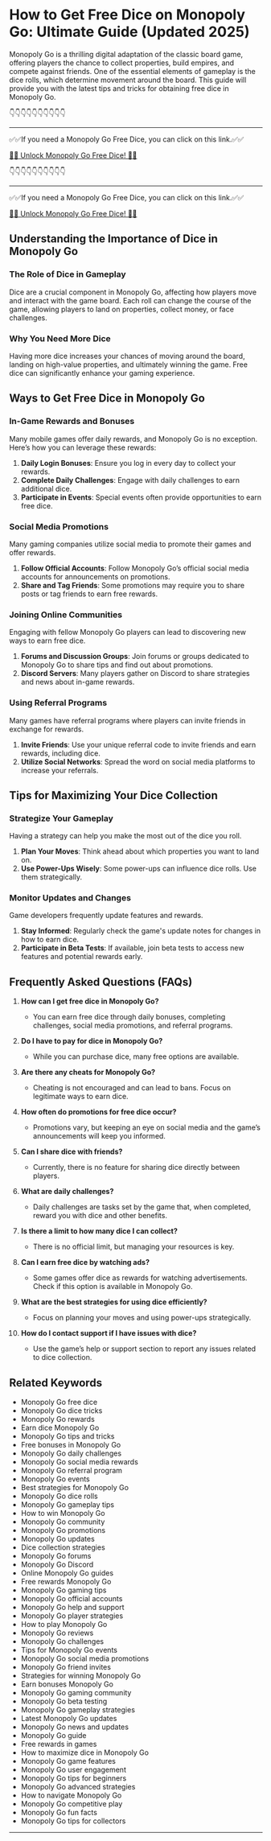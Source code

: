 # How to Get Free Dice on Monopoly Go: Ultimate Guide (Updated 2025)

Monopoly Go is a thrilling digital adaptation of the classic board game, offering players the chance to collect properties, build empires, and compete against friends. One of the essential elements of gameplay is the dice rolls, which determine movement around the board. This guide will provide you with the latest tips and tricks for obtaining free dice in Monopoly Go. 


👇👇👇👇👇👇👇👇👇👇

---

✅✅If you need a Monopoly Go Free Dice, you can click on this link.✅✅

[🎲🎲 Unlock Monopoly Go Free Dice! 🎲🎲 ](https://therewardgate.com/free-monopoly-dice/)


👇👇👇👇👇👇👇👇👇👇

---

✅✅If you need a Monopoly Go Free Dice, you can click on this link.✅✅

[🎲🎲 Unlock Monopoly Go Free Dice! 🎲🎲 ](https://therewardgate.com/free-monopoly-dice/)


## Understanding the Importance of Dice in Monopoly Go

### The Role of Dice in Gameplay

Dice are a crucial component in Monopoly Go, affecting how players move and interact with the game board. Each roll can change the course of the game, allowing players to land on properties, collect money, or face challenges.

### Why You Need More Dice

Having more dice increases your chances of moving around the board, landing on high-value properties, and ultimately winning the game. Free dice can significantly enhance your gaming experience.

## Ways to Get Free Dice in Monopoly Go

### In-Game Rewards and Bonuses

Many mobile games offer daily rewards, and Monopoly Go is no exception. Here’s how you can leverage these rewards:

1. **Daily Login Bonuses**: Ensure you log in every day to collect your rewards. 
2. **Complete Daily Challenges**: Engage with daily challenges to earn additional dice.
3. **Participate in Events**: Special events often provide opportunities to earn free dice.

### Social Media Promotions

Many gaming companies utilize social media to promote their games and offer rewards. 

1. **Follow Official Accounts**: Follow Monopoly Go’s official social media accounts for announcements on promotions.
2. **Share and Tag Friends**: Some promotions may require you to share posts or tag friends to earn free rewards.

### Joining Online Communities

Engaging with fellow Monopoly Go players can lead to discovering new ways to earn free dice.

1. **Forums and Discussion Groups**: Join forums or groups dedicated to Monopoly Go to share tips and find out about promotions.
2. **Discord Servers**: Many players gather on Discord to share strategies and news about in-game rewards.

### Using Referral Programs

Many games have referral programs where players can invite friends in exchange for rewards.

1. **Invite Friends**: Use your unique referral code to invite friends and earn rewards, including dice.
2. **Utilize Social Networks**: Spread the word on social media platforms to increase your referrals.

## Tips for Maximizing Your Dice Collection

### Strategize Your Gameplay

Having a strategy can help you make the most out of the dice you roll.

1. **Plan Your Moves**: Think ahead about which properties you want to land on.
2. **Use Power-Ups Wisely**: Some power-ups can influence dice rolls. Use them strategically.

### Monitor Updates and Changes

Game developers frequently update features and rewards.

1. **Stay Informed**: Regularly check the game's update notes for changes in how to earn dice.
2. **Participate in Beta Tests**: If available, join beta tests to access new features and potential rewards early.

## Frequently Asked Questions (FAQs)

1. **How can I get free dice in Monopoly Go?**
   - You can earn free dice through daily bonuses, completing challenges, social media promotions, and referral programs.

2. **Do I have to pay for dice in Monopoly Go?**
   - While you can purchase dice, many free options are available.

3. **Are there any cheats for Monopoly Go?**
   - Cheating is not encouraged and can lead to bans. Focus on legitimate ways to earn dice.

4. **How often do promotions for free dice occur?**
   - Promotions vary, but keeping an eye on social media and the game’s announcements will keep you informed.

5. **Can I share dice with friends?**
   - Currently, there is no feature for sharing dice directly between players.

6. **What are daily challenges?**
   - Daily challenges are tasks set by the game that, when completed, reward you with dice and other benefits.

7. **Is there a limit to how many dice I can collect?**
   - There is no official limit, but managing your resources is key.

8. **Can I earn free dice by watching ads?**
   - Some games offer dice as rewards for watching advertisements. Check if this option is available in Monopoly Go.

9. **What are the best strategies for using dice efficiently?**
   - Focus on planning your moves and using power-ups strategically.

10. **How do I contact support if I have issues with dice?**
    - Use the game’s help or support section to report any issues related to dice collection.

## Related Keywords

- Monopoly Go free dice
- Monopoly Go dice tricks
- Monopoly Go rewards
- Earn dice Monopoly Go
- Monopoly Go tips and tricks
- Free bonuses in Monopoly Go
- Monopoly Go daily challenges
- Monopoly Go social media rewards
- Monopoly Go referral program
- Monopoly Go events
- Best strategies for Monopoly Go
- Monopoly Go dice rolls
- Monopoly Go gameplay tips
- How to win Monopoly Go
- Monopoly Go community
- Monopoly Go promotions
- Monopoly Go updates
- Dice collection strategies
- Monopoly Go forums
- Monopoly Go Discord
- Online Monopoly Go guides
- Free rewards Monopoly Go
- Monopoly Go gaming tips
- Monopoly Go official accounts
- Monopoly Go help and support
- Monopoly Go player strategies
- How to play Monopoly Go
- Monopoly Go reviews
- Monopoly Go challenges
- Tips for Monopoly Go events
- Monopoly Go social media promotions
- Monopoly Go friend invites
- Strategies for winning Monopoly Go
- Earn bonuses Monopoly Go
- Monopoly Go gaming community
- Monopoly Go beta testing
- Monopoly Go gameplay strategies
- Latest Monopoly Go updates
- Monopoly Go news and updates
- Monopoly Go guide
- Free rewards in games
- How to maximize dice in Monopoly Go
- Monopoly Go game features
- Monopoly Go user engagement
- Monopoly Go tips for beginners
- Monopoly Go advanced strategies
- How to navigate Monopoly Go
- Monopoly Go competitive play
- Monopoly Go fun facts
- Monopoly Go tips for collectors

---